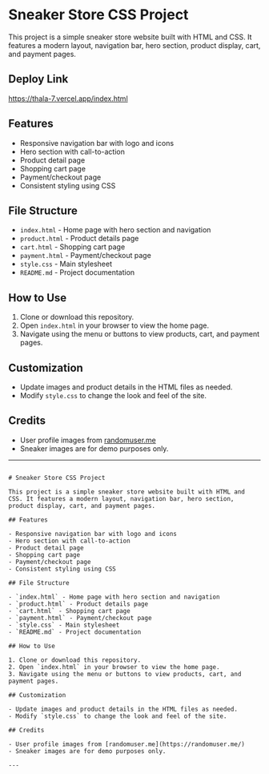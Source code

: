 # Sneaker Store CSS Project

This project is a simple sneaker store website built with HTML and CSS. It features a modern layout, navigation bar, hero section, product display, cart, and payment pages.

## Deploy Link
https://thala-7.vercel.app/index.html

## Features

- Responsive navigation bar with logo and icons
- Hero section with call-to-action
- Product detail page
- Shopping cart page
- Payment/checkout page
- Consistent styling using CSS

## File Structure

- `index.html` - Home page with hero section and navigation
- `product.html` - Product details page
- `cart.html` - Shopping cart page
- `payment.html` - Payment/checkout page
- `style.css` - Main stylesheet
- `README.md` - Project documentation

## How to Use

1. Clone or download this repository.
2. Open `index.html` in your browser to view the home page.
3. Navigate using the menu or buttons to view products, cart, and payment pages.

## Customization

- Update images and product details in the HTML files as needed.
- Modify `style.css` to change the look and feel of the site.

## Credits

- User profile images from [randomuser.me](https://randomuser.me/)
- Sneaker images are for demo purposes only.

---
```<!-- filepath: /Users/saurabhsawade/CSS-Project1/README.md -->

# Sneaker Store CSS Project

This project is a simple sneaker store website built with HTML and CSS. It features a modern layout, navigation bar, hero section, product display, cart, and payment pages.

## Features

- Responsive navigation bar with logo and icons
- Hero section with call-to-action
- Product detail page
- Shopping cart page
- Payment/checkout page
- Consistent styling using CSS

## File Structure

- `index.html` - Home page with hero section and navigation
- `product.html` - Product details page
- `cart.html` - Shopping cart page
- `payment.html` - Payment/checkout page
- `style.css` - Main stylesheet
- `README.md` - Project documentation

## How to Use

1. Clone or download this repository.
2. Open `index.html` in your browser to view the home page.
3. Navigate using the menu or buttons to view products, cart, and payment pages.

## Customization

- Update images and product details in the HTML files as needed.
- Modify `style.css` to change the look and feel of the site.

## Credits

- User profile images from [randomuser.me](https://randomuser.me/)
- Sneaker images are for demo purposes only.

---